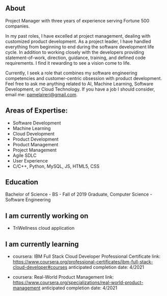 ## About
Project Manager with three years of experience serving Fortune 500 companies. 

In my past roles, I have excelled at project management, dealing with customized product development. As a project leader, I have handled everything from beginning to end during the software development life cycle. In addition to working closely with the developers providing statement-of-work, direction, guidance, training, and defined code requirements. I find it rewarding to see a vision come to life.

Currently, I seek a role that combines my software engineering competencies and customer-centric obsession with product development. Feel free to ask me anything related to AI, Machine Learning, Software Development, or Cloud Technology. If you have a job I should consider, email me: pamelaireri@gmail.com.

## Areas of Expertise:
- Software Development
- Machine Learning
- Cloud Development
- Product Development
- Product Management
- Project Management
- Agile SDLC
- User Experience
- C/C++, Python, MySQL, JS, HTML5, CSS 

## Education
Bachelor of Science - BS - Fall of 2019 Graduate, Computer Science - Software Engineering
 
## I am currently working on 
 - TriWellness cloud application 
   
## I am currently learning
   
 - coursera: IBM Full Stack Cloud Developer Professional Certificate
      link: https://www.coursera.org/professional-certificates/ibm-full-stack-cloud-developer#courses
      anticipated completion date: 4/2021
      
 - coursera: Real-World Product Management
      link: https://www.coursera.org/specializations/real-world-product-management
      anticipated completion date: 4/2021



